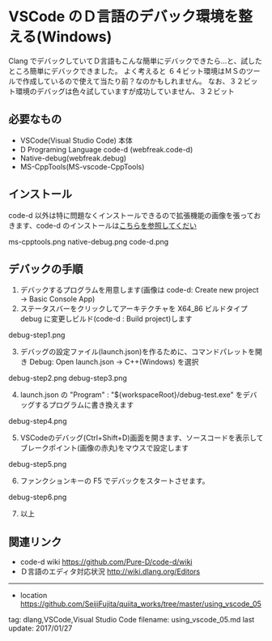 # VSCode のＤ言語のデバック環境を整える(Windows)

Clang でデバックしていてＤ言語もこんな簡単にデバックできたら...と、試したところ簡単にデバックできました。
よく考えると ６４ビット環境はＭＳのツールで作成しているので使えて当たり前？なのかもしれません。
なお、３２ビット環境のデバッグは色々試していますが成功していません、３２ビット

## 必要なもの

- VSCode(Visual Studio Code) 本体
- D Programing Language code-d (webfreak.code-d) 
- Native-debug(webfreak.debug)
- MS-CppTools(MS-vscode-CppTools)

## インストール
code-d 以外は特に問題なくインストールできるので拡張機能の画像を張っておきます、code-d のインストールは[こちらを参照してくだい]()

ms-cpptools.png
native-debug.png
code-d.png

## デバックの手順

1. デバックするプログラムを用意します(画像は code-d: Create new project -> Basic Console App)
2. ステータスバーをクリックしてアーキテクチャを X64_86 ビルドタイプ debug に変更しビルド(code-d : Build project)します

debug-step1.png

3. デバッグの設定ファイル(launch.json)を作るために、コマンドパレットを開き Debug: Open launch.json -> C++(Windows) を選択

debug-step2.png
debug-step3.png

4. launch.json の "Program" : "${workspaceRoot}/debug-test.exe" をデバッグするプログラムに書き換えます

debug-step4.png

5. VSCodeのデバッグ(Ctrl+Shift+D)画面を開きます、ソースコードを表示してブレークポイント(画像の赤丸)をマウスで設定します

debug-step5.png

6. ファンクションキーの F5 でデバックをスタートさせます。

debug-step6.png


7. 以上



## 関連リンク

- code-d wiki https://github.com/Pure-D/code-d/wiki
- Ｄ言語のエディタ対応状況 http://wiki.dlang.org/Editors

----

- location https://github.com/SeijiFujita/quiita_works/tree/master/using_vscode_05


tag: dlang,VSCode,Visual Studio Code
filename: using_vscode_05.md
last update: 2017/01/27

